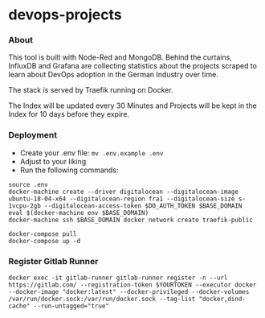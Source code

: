 devops-projects
===============

### About

This tool is built with Node-Red and MongoDB. Behind the curtains, InfluxDB and Grafana are collecting statistics about the projects scraped to learn about DevOps adoption in the German Industry over time.

The stack is served by Traefik running on Docker.

The Index will be updated every 30 Minutes and Projects will be kept in the Index for 10 days before they expire.

### Deployment
* Create your .env file: `mv .env.example .env`
* Adjust to your liking
* Run the following commands:
```
source .env
docker-machine create --driver digitalocean --digitalocean-image ubuntu-18-04-x64 --digitalocean-region fra1 --digitalocean-size s-1vcpu-2gb --digitalocean-access-token $DO_AUTH_TOKEN $BASE_DOMAIN
eval $(docker-machine env $BASE_DOMAIN)
docker-machine ssh $BASE_DOMAIN docker network create traefik-public

docker-compose pull
docker-compose up -d
```

### Register Gitlab Runner
```
docker exec -it gitlab-runner gitlab-runner register -n --url https://gitlab.com/ --registration-token $YOURTOKEN --executor docker --docker-image "docker:latest" --docker-privileged --docker-volumes /var/run/docker.sock:/var/run/docker.sock --tag-list "docker,dind-cache" --run-untagged="true"
```